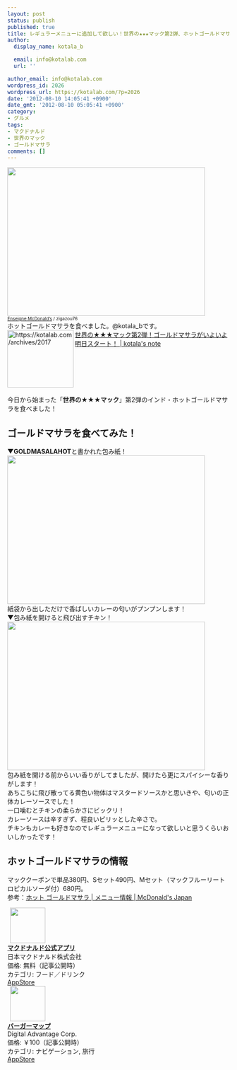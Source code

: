 ```yaml
---
layout: post
status: publish
published: true
title: レギュラーメニューに追加して欲しい！世界の★★★マック第2弾、ホットゴールドマサラを食べた！
author:
  display_name: kotala_b

  email: info@kotalab.com
  url: ''

author_email: info@kotalab.com
wordpress_id: 2026
wordpress_url: https://kotalab.com/?p=2026
date: '2012-08-10 14:05:41 +0900'
date_gmt: '2012-08-10 05:05:41 +0900'
category:
- グルメ
tags:
- マクドナルド
- 世界のマック
- ゴールドマサラ
comments: []
---
```

<p><a href="https://kotalab.com/wp-content/uploads/legrand_120718_02.jpg" target="_blank"><img src="https://kotalab.com/wp-content/uploads/legrand_120718_02.jpg" alt="" title="legrand_120718_02" width="448" height="336" class="alignnone size-full wp-image-1539" /></a><br />
<span style="font-size:10px;"><a href="http://www.igosso.net/flk/6914750483.html" target="_blank">Enseigne McDonald&rsquo;s</a> / zigazou76</span><br />
ホットゴールドマサラを食べました。@kotala_bです。<br />
<a href="https://kotalab.com/world-mac-ind" target="_blank"><img src="https://capture.heartrails.com/150x130?https://kotalab.com/archives/2017" alt="https://kotalab.com/archives/2017" width="150" height="130" align="left" /></a><a href="https://kotalab.com/world-mac-ind" target="_blank">世界の★★★マック第2弾！ゴールドマサラがいよいよ明日スタート！ | kotala's note</a><br style="clear:both;" /><br />
今日から始まった「<strong>世界の★★★マック</strong>」第2弾のインド・ホットゴールドマサラを食べました！<br />
<!--more--></p>
<h2>ゴールドマサラを食べてみた！</h2>
<p>▼<strong>GOLDMASALAHOT</strong>と書かれた包み紙！<br />
<a href="https://kotalab.com/wp-content/uploads/goldmasala_120810_01.jpg" target="_blank"><img src="https://kotalab.com/wp-content/uploads/goldmasala_120810_01.jpg" alt="" title="goldmasala_120810_01" width="448" height="336" class="alignnone size-full wp-image-2027" /></a><br />
紙袋から出しただけで香ばしいカレーの匂いがプンプンします！<br />
▼包み紙を開けると飛び出すチキン！<br />
<a href="https://kotalab.com/wp-content/uploads/goldmasala_120810_02.jpg"><img src="https://kotalab.com/wp-content/uploads/goldmasala_120810_02.jpg" alt="" title="goldmasala_120810_02" width="448" height="336" class="alignnone size-full wp-image-2028" /></a><br />
包み紙を開ける前からいい香りがしてましたが、開けたら更にスパイシーな香りがします！<br />
あちこちに飛び散ってる黄色い物体はマスタードソースかと思いきや、匂いの正体カレーソースでした！<br />
一口噛むとチキンの柔らかさにビックリ！<br />
カレーソースは辛すぎず、程良いピリッとした辛さで。<br />
チキンもカレーも好きなのでレギュラーメニューになって欲しいと思うくらいおいしかったです！</p>
<h2>ホットゴールドマサラの情報</h2>
<p>マッククーポンで単品380円、Sセット490円、Mセット（マックフルーリートロピカルソーダ付）680円。<br />
参考：<a href="http://www.mcdonalds.co.jp/quality/basic_information/menu_info.php?mid=9002" target="_blank">ホット ゴールドマサラ | メニュー情報 | McDonald's Japan</a></p>
<div class="applink">
<div class="applinkimg"><a href="https://itunes.apple.com/jp/app/makudonarudo-gong-shiapuri/id413618155?mt=8&uo=4&at=10l4yU" rel="nofollow" target="_blank"><img hspace="6" src="http://a9.phobos.apple.com/us/r30/Purple4/v4/c7/28/39/c728397c-f441-a223-8bfb-b78cdd0671c7/mzl.avtbvpez.png" width="80" /></a></div>
<div class="applinktext">
<div class="applinktitle"><strong><a href="https://itunes.apple.com/jp/app/makudonarudo-gong-shiapuri/id413618155?mt=8&uo=4&at=10l4yU" rel="nofollow" target="_blank">マクドナルド公式アプリ</a></strong></div>
<div class="applinkinfo">日本マクドナルド株式会社</div>
<div class="applinkinfo">価格: 無料（記事公開時）</div>
<div class="applinkinfo">カテゴリ: フード／ドリンク</div>
</div>
<div class="clear"></div>
<div class="appstorelink"><a href="https://itunes.apple.com/jp/app/makudonarudo-gong-shiapuri/id413618155?mt=8&uo=4&at=10l4yU" rel="nofollow" target="_blank">AppStore</a></div>
</div>
<div class="applink">
<div class="applinkimg"><a href="https://itunes.apple.com/jp/app/bagamappu/id419531778?mt=8&uo=4&at=10l4yU" rel="nofollow" target="_blank"><img hspace="6" src="http://a1884.phobos.apple.com/us/r30/Purple6/v4/d4/a4/f3/d4a4f3a8-2777-cc5d-eb71-d10ba8cc69ff/mzl.damrzorj.png" width="80" /></a></div>
<div class="applinktext">
<div class="applinktitle"><strong><a href="https://itunes.apple.com/jp/app/bagamappu/id419531778?mt=8&uo=4&at=10l4yU" rel="nofollow" target="_blank">バーガーマップ</a></strong></div>
<div class="applinkinfo">Digital Advantage Corp.</div>
<div class="applinkinfo">価格: ￥100（記事公開時）</div>
<div class="applinkinfo">カテゴリ: ナビゲーション, 旅行</div>
</div>
<div class="clear"></div>
<div class="appstorelink"><a href="https://itunes.apple.com/jp/app/bagamappu/id419531778?mt=8&uo=4&at=10l4yU" rel="nofollow" target="_blank">AppStore</a></div>
</div>
